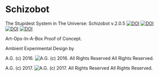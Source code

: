 # Schizobot

The Stupidest System in The Universe: Schizobot v.2.0.5
[![DOI](https://zenodo.org/badge/DOI/10.5281/zenodo.157388.svg)](https://doi.org/10.5281/zenodo.157388)
[![DOI](https://zenodo.org/badge/DOI/10.5281/zenodo.224014.svg)](https://doi.org/10.5281/zenodo.224014)
[![DOI](https://zenodo.org/badge/DOI/10.5281/zenodo.226583.svg)](https://doi.org/10.5281/zenodo.226583)
[![DOI](https://zenodo.org/badge/DOI/10.5281/zenodo.3531597.svg)](https://doi.org/10.5281/zenodo.3531597)




Art-Ops-In-A-Box Proof of Concept.


Ambient Experimental Design by


A.G. (c) 2016. ![A.G. (c) 2016. All Rights Reserved](https://historiotheque.files.wordpress.com/2016/11/ag_signature_official_2015_50px_cropped.jpg) All Rights Reserved.


A.G. (c) 2017. ![A.G. (c) 2017. All Rights Reserved](https://historiotheque.files.wordpress.com/2016/12/ag_2017_signature_v1-0-1_50px.jpg) All Rights Reserved.


